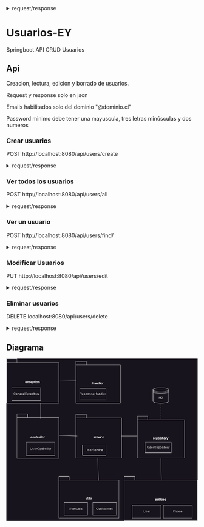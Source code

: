 <details>
  <summary>request/response</summary>

</details>

# Usuarios-EY
Springboot API CRUD Usuarios
## Api
Creacion, lectura, edicion y borrado de usuarios.

Request y response solo en json

Emails habilitados solo del dominio "@dominio.cl"

Password minimo debe tener una mayuscula, tres letras minúsculas y dos numeros


### Crear usuarios
POST http://localhost:8080/api/users/create
<details>
  <summary>request/response</summary>

#### Request
```json
{ 
  "name": "Juan Rodriguez",
  "email": "juan@dominio.cl",
  "password": "hunterA22",
  "phones": [
    {
      "number": "1234567",
      "citycode": "1",
      "contrycode": "57"
    }
  ]
}
```
#### Response
```json
{
    "message": {
        "id": "7495a248-3841-4f8d-9fd5-b96bb8ac22ce",
        "name": "Juan Rodriguez",
        "email": "juan@dominio.cl",
        "password": "hunterA22",
        "created": "2023-06-18",
        "modified": "2023-06-18",
        "last_login": "2023-06-18",
        "token": "1c318b08-dd43-4d9a-883a-06b3f6e89c07",
        "isactive": "1",
        "phones": [
            {
                "id": 1,
                "number": "1234567",
                "citycode": "1",
                "contrycode": "57"
            }
        ]
    },
    "status": "200"
}
```
</details>


### Ver todos los usuarios
POST http://localhost:8080/api/users/all

<details>
  <summary>request/response</summary>
  
#### Request
```json
{"id":"all"}
```
#### RESPONSE
```json
{
    "message": [
        {
            "id": "7495a248-3841-4f8d-9fd5-b96bb8ac22ce",
            "name": "Juan Rodriguez",
            "email": "juan@dominio.cl",
            "password": "*********",
            "created": "2023-06-18",
            "modified": "2023-06-18",
            "last_login": "2023-06-18",
            "token": "1c318b08-dd43-4d9a-883a-06b3f6e89c07",
            "isactive": "1",
            "phones": [
                {
                    "id": 1,
                    "number": "1234567",
                    "citycode": "1",
                    "contrycode": "57"
                }
            ]
        }
    ],
    "status": "200"
}
```
</details>

### Ver un usuario
POST http://localhost:8080/api/users/find/

<details>
  <summary>request/response</summary>
  
#### Request
```json
{
    "id":"7495a248-3841-4f8d-9fd5-b96bb8ac22ce",
    "token":"1c318b08-dd43-4d9a-883a-06b3f6e89c07"
}
```
#### RESPONSE
```json
{
    "message": {
        "id": "7495a248-3841-4f8d-9fd5-b96bb8ac22ce",
        "name": "Juan Rodriguez",
        "email": "juan@dominio.cl",
        "password": "*********",
        "created": "2023-06-18",
        "modified": "2023-06-18",
        "last_login": "2023-06-18",
        "token": "1c318b08-dd43-4d9a-883a-06b3f6e89c07",
        "isactive": "1",
        "phones": [
            {
                "id": 1,
                "number": "1234567",
                "citycode": "1",
                "contrycode": "57"
            }
        ]
    },
    "status": "200"
}
```

</details>

### Modificar Usuarios
PUT http://localhost:8080/api/users/edit

<details>
  <summary>request/response</summary>

#### Request

```json

{ "id":"7495a248-3841-4f8d-9fd5-b96bb8ac22ce",
  "name": "Juan Rsodrigutezsss",
  "email": "jueeeean@dominio.cl",
  "token": "1c318b08-dd43-4d9a-883a-06b3f6e89c07"
}
```


#### Response
```json
{
    "message": {
        "id": "7495a248-3841-4f8d-9fd5-b96bb8ac22ce",
        "name": "Juan Rsodrigutezsss",
        "email": "jueeeean@dominio.cl",
        "password": "*********",
        "created": "2023-06-18",
        "modified": "2023-06-18",
        "last_login": "2023-06-18",
        "token": "1c318b08-dd43-4d9a-883a-06b3f6e89c07",
        "isactive": "1",
        "phones": [
            {
                "id": 1,
                "number": "1234567",
                "citycode": "1",
                "contrycode": "57"
            }
        ]
    },
    "status": "200"
}
```
</details>


### Eliminar usuarios
DELETE localhost:8080/api/users/delete

<details>
  <summary>request/response</summary>

#### Request
```json
{ "id":"7495a248-3841-4f8d-9fd5-b96bb8ac22ce",
  "token": "1c318b08-dd43-4d9a-883a-06b3f6e89c07"
}
```

#### Response
```json
{
    "message": "Usuario eliminado",
    "status": "200"
}
```

</details>

## Diagrama
![diagrama](Diagrama.png)
